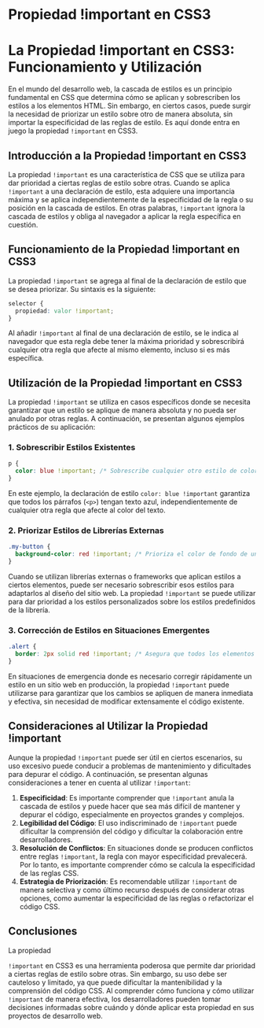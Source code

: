 # Propiedad !important en CSS3

# La Propiedad !important en CSS3: Funcionamiento y Utilización

En el mundo del desarrollo web, la cascada de estilos es un principio fundamental en CSS que determina cómo se aplican y sobrescriben los estilos a los elementos HTML. Sin embargo, en ciertos casos, puede surgir la necesidad de priorizar un estilo sobre otro de manera absoluta, sin importar la especificidad de las reglas de estilo. Es aquí donde entra en juego la propiedad `!important` en CSS3.

## Introducción a la Propiedad !important en CSS3

La propiedad `!important` es una característica de CSS que se utiliza para dar prioridad a ciertas reglas de estilo sobre otras. Cuando se aplica `!important` a una declaración de estilo, esta adquiere una importancia máxima y se aplica independientemente de la especificidad de la regla o su posición en la cascada de estilos. En otras palabras, `!important` ignora la cascada de estilos y obliga al navegador a aplicar la regla específica en cuestión.

## Funcionamiento de la Propiedad !important en CSS3

La propiedad `!important` se agrega al final de la declaración de estilo que se desea priorizar. Su sintaxis es la siguiente:

```css
selector {
  propiedad: valor !important;
}
```

Al añadir `!important` al final de una declaración de estilo, se le indica al navegador que esta regla debe tener la máxima prioridad y sobrescribirá cualquier otra regla que afecte al mismo elemento, incluso si es más específica.

## Utilización de la Propiedad !important en CSS3

La propiedad `!important` se utiliza en casos específicos donde se necesita garantizar que un estilo se aplique de manera absoluta y no pueda ser anulado por otras reglas. A continuación, se presentan algunos ejemplos prácticos de su aplicación:

### 1. Sobrescribir Estilos Existentes

```css
p {
  color: blue !important; /* Sobrescribe cualquier otro estilo de color para elementos <p> */
}
```

En este ejemplo, la declaración de estilo `color: blue !important` garantiza que todos los párrafos (`<p>`) tengan texto azul, independientemente de cualquier otra regla que afecte al color del texto.

### 2. Priorizar Estilos de Librerías Externas

```css
.my-button {
  background-color: red !important; /* Prioriza el color de fondo de un botón personalizado */
}
```

Cuando se utilizan librerías externas o frameworks que aplican estilos a ciertos elementos, puede ser necesario sobrescribir esos estilos para adaptarlos al diseño del sitio web. La propiedad `!important` se puede utilizar para dar prioridad a los estilos personalizados sobre los estilos predefinidos de la librería.

### 3. Corrección de Estilos en Situaciones Emergentes

```css
.alert {
  border: 2px solid red !important; /* Asegura que todos los elementos de alerta tengan un borde rojo */
}
```

En situaciones de emergencia donde es necesario corregir rápidamente un estilo en un sitio web en producción, la propiedad `!important` puede utilizarse para garantizar que los cambios se apliquen de manera inmediata y efectiva, sin necesidad de modificar extensamente el código existente.

## Consideraciones al Utilizar la Propiedad !important

Aunque la propiedad `!important` puede ser útil en ciertos escenarios, su uso excesivo puede conducir a problemas de mantenimiento y dificultades para depurar el código. A continuación, se presentan algunas consideraciones a tener en cuenta al utilizar `!important`:

1. **Especificidad**: Es importante comprender que `!important` anula la cascada de estilos y puede hacer que sea más difícil de mantener y depurar el código, especialmente en proyectos grandes y complejos.
2. **Legibilidad del Código**: El uso indiscriminado de `!important` puede dificultar la comprensión del código y dificultar la colaboración entre desarrolladores.
3. **Resolución de Conflictos**: En situaciones donde se producen conflictos entre reglas `!important`, la regla con mayor especificidad prevalecerá. Por lo tanto, es importante comprender cómo se calcula la especificidad de las reglas CSS.
4. **Estrategia de Priorización**: Es recomendable utilizar `!important` de manera selectiva y como último recurso después de considerar otras opciones, como aumentar la especificidad de las reglas o refactorizar el código CSS.

## Conclusiones

La propiedad

`!important` en CSS3 es una herramienta poderosa que permite dar prioridad a ciertas reglas de estilo sobre otras. Sin embargo, su uso debe ser cauteloso y limitado, ya que puede dificultar la mantenibilidad y la comprensión del código CSS. Al comprender cómo funciona y cómo utilizar `!important` de manera efectiva, los desarrolladores pueden tomar decisiones informadas sobre cuándo y dónde aplicar esta propiedad en sus proyectos de desarrollo web.
